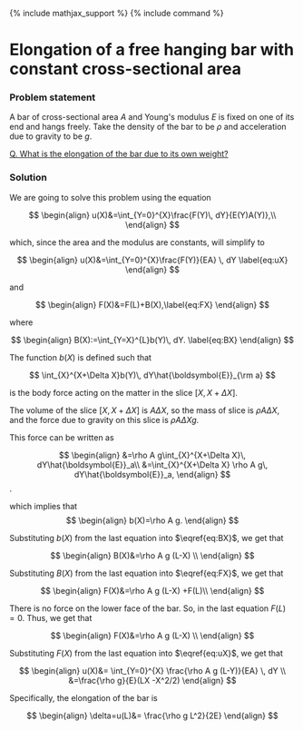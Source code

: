 {% include mathjax_support %}
{% include command %}

# Elongation of a free hanging bar with constant cross-sectional area

### Problem statement

A bar of cross-sectional area $A$ and Young's modulus $E$ is fixed on one of its end and hangs freely. Take the density of the bar to be $\rho$ and acceleration due to gravity to be $g$.

<u>Q. What is the elongation of the bar due to its own weight? </u>





<!-- ![](2021-09-26-21-34-38.png) -->


<!-- ![](2021-09-26-21-46-42.png) -->
### Solution

We are going to solve this problem using the equation

$$
\begin{align}
u(X)&=\int_{Y=0}^{X}\frac{F(Y)\, dY}{E(Y)A(Y)},\\
\end{align}
$$

which, since the area and the modulus are constants, will simplify  to

$$
\begin{align}
u(X)&=\int_{Y=0}^{X}\frac{F(Y)}{EA} \, dY
\label{eq:uX}
\end{align}
$$

and 

$$
\begin{align}
F(X)&=F(L)+B(X),\label{eq:FX}
\end{align}
$$

where

$$
\begin{align}
B(X):=\int_{Y=X}^{L}b(Y)\, dY.
\label{eq:BX}
\end{align}
$$

The function $b(X)$ is defined such that 

$$
\int_{X}^{X+\Delta X}b(Y)\, dY\hat{\boldsymbol{E}}_{\rm a}
$$

is the body force acting on the matter in the  slice $[X, X+\Delta X]$. 


The volume of the  slice $[X, X+\Delta X]$ is $A \Delta X$, so the mass of slice is $\rho A \Delta X$, and the force due to gravity on this slice  is $\rho A \Delta X g$. 

This force can be written as

$$
\begin{align}
&=\rho A g\int_{X}^{X+\Delta X}\, dY\hat{\boldsymbol{E}}_a\\
&=\int_{X}^{X+\Delta X}
\rho A g\, dY\hat{\boldsymbol{E}}_a,
\end{align}
$$. 

which implies that
$$
\begin{align}
b(X)=\rho A g.
\end{align}
$$


Substituting $b(X)$ from the last equation into $\eqref{eq:BX}$, we get that

$$
\begin{align}
B(X)&=\rho A g (L-X) \\
\end{align}
$$

Substituting $B(X)$ from the last equation into $\eqref{eq:FX}$, we get that

$$
\begin{align}
F(X)&=\rho A g (L-X) +F(L)\\
\end{align}
$$


There is no force on the lower face of the bar. So, in the last equation $F(L)=0$. Thus, we get that 

$$
\begin{align}
F(X)&=\rho A g (L-X) \\
\end{align}
$$


Substituting $F(X)$ from the last equation into $\eqref{eq:uX}$, we get that

$$
\begin{align}
u(X)&=
\int_{Y=0}^{X}
\frac{\rho A g (L-Y)}{EA}
\, dY
\\
&=\frac{\rho g}{E}(LX -X^2/2)
\end{align}
$$


Specifically, the elongation of the bar is 

$$
\begin{align}
\delta=u(L)&=
\frac{\rho g L^2}{2E}
\end{align}
$$


